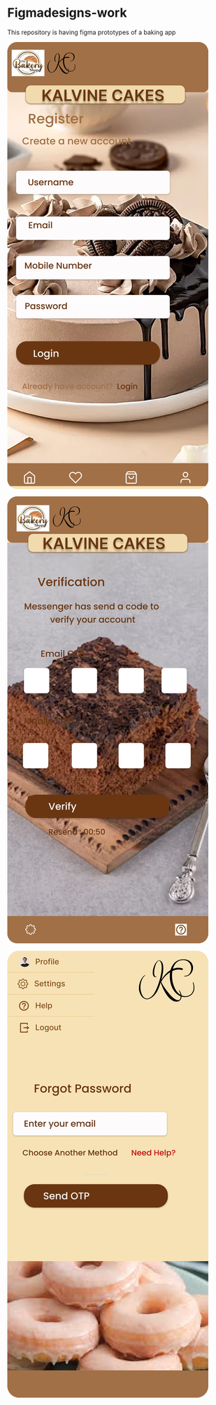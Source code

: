 # Figmadesigns-work
This repository is having figma prototypes of a baking app

![Alt text for your image](https://github.com/namakula-josephine/Figmadesigns-work/blob/main/Pages/Kalvine%20UID_page-0001.jpg)


![Alt text for your image](https://github.com/namakula-josephine/Figmadesigns-work/blob/main/Pages/Kalvine%20UID_page-0002.jpg)

![Alt text for your image](https://github.com/namakula-josephine/Figmadesigns-work/blob/main/Pages/Kalvine%20UID_page-0003.jpg?raw=true)
